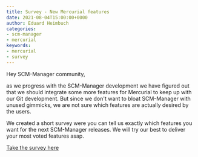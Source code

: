 ```yaml
---
title: Survey - New Mercurial features
date: 2021-08-04T15:00:00+0000
author: Eduard Heimbuch
categories:
- scm-manager
- mercurial
keywords:
- mercurial
- survey
---
```


Hey SCM-Manager community,

as we progress with the SCM-Manager development we have figured out that we should integrate some more features for Mercurial to keep up with our Git development.
But since we don't want to bloat SCM-Manager with unused gimmicks, we are not sure which features are actually desired by the users.

We created a short survey were you can tell us exactly which features you want for the next SCM-Manager releases.
We will try our best to deliver your most voted features asap.

[Take the survey here](https://docs.google.com/forms/d/e/1FAIpQLScvdjEux2bngeM6nX_gzosJa9t4NAEq_2IBojsyUHqMI8yQAg/viewform)

